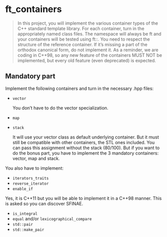# ft_containers

> In this project, you will implement the various container types of the C++ standard
> template library.
> For each container, turn in the appropriately named class files.
> The namespace will always be ft and your containers will be tested using ft::<container>.
> You need to respect the structure of the reference container. If it’s missing a part of the
> orthodox canonical form, do not implement it.
> As a reminder, we are coding in C++98, so any new feature of the containers MUST NOT
> be implemented, but every old feature (even deprecated) is expected.

## Mandatory part

Implement the following containers and turn in the necessary <container>.hpp files:

- `vector`

  You don’t have to do the vector<bool> specialization.

- `map`
- `stack`

  It will use your vector class as default underlying container. But it must still be
  compatible with other containers, the STL ones included.
  You can pass this assignment without the stack (80/100).
  But if you want to do the bonus part, you have to implement the 3
  mandatory containers: vector, map and stack.

You also have to implement:

- `iterators_traits`
- `reverse_iterator`
- `enable_if`

Yes, it is C++11 but you will be able to implement it in a C++98 manner.
This is asked so you can discover SFINAE.

- `is_integral`
- `equal` and/or `lexicographical_compare`
- `std::pair`
- `std::make_pair`
